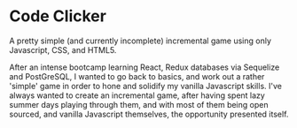 # Code Clicker

A pretty simple (and currently incomplete) incremental game using only Javascript, CSS, and HTML5.

After an intense bootcamp learning React, Redux databases via Sequelize and PostGreSQL, I wanted to go back to basics, and work out a rather 'simple' game in order to hone and solidify my vanilla Javascript skills. I've always wanted to create an incremental game, after having spent lazy summer days playing through them, and with most of them being open sourced, and vanilla Javascript themselves, the opportunity presented itself.
